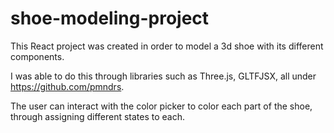 # shoe-modeling-project
This React project was created in order to model a 3d shoe with its different components.

I was able to do this through libraries such as Three.js, GLTFJSX, all under https://github.com/pmndrs.

The user can interact with the color picker to color each part of the shoe, through assigning different states to each.
